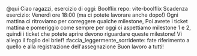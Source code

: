 @qui Ciao ragazzi,
esercizio di oggi: Boolflix
repo: vite-boolflix
Scadenza esercizio: Venerdì ore 18:00 (ma ci potete lavorare anche dopo!)
Ogni mattina ci ritroviamo per correggere qualche milestone,
Poi avrete i ticket mattina e pomeriggio come sempre
per oggi  ci aspettiamo milestone 1 e 2, quindi i ticket che potete aprire devono riguardare queste milestone!
Vi allego il foglio del brief! :faccia_leggermente_sorridente: fate riferimento a quello e alla registrazione dell'assegnazione
Buon lavoro a tutti!